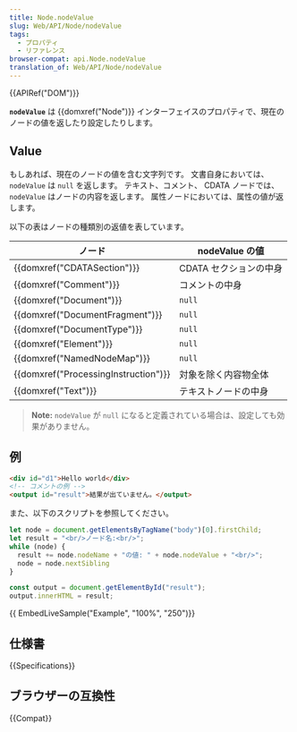 ```yaml
---
title: Node.nodeValue
slug: Web/API/Node/nodeValue
tags:
  - プロパティ
  - リファレンス
browser-compat: api.Node.nodeValue
translation_of: Web/API/Node/nodeValue
---
```

{{APIRef("DOM")}}

**`nodeValue`** は {{domxref("Node")}} インターフェイスのプロパティで、現在のノードの値を返したり設定したりします。

## Value

もしあれば、現在のノードの値を含む文字列です。
文書自身においては、 `nodeValue` は `null` を返します。
テキスト、コメント、 CDATA ノードでは、 `nodeValue` はノードの内容を返します。
属性ノードにおいては、属性の値が返します。

以下の表はノードの種類別の返値を表しています。

| ノード                               | nodeValue の値                      |
| ------------------------------------ | ----------------------------------- |
| {{domxref("CDATASection")}}          | CDATA セクションの中身              |
| {{domxref("Comment")}}               | コメントの中身                      |
| {{domxref("Document")}}              | `null`                              |
| {{domxref("DocumentFragment")}}      | `null`                              |
| {{domxref("DocumentType")}}          | `null`                              |
| {{domxref("Element")}}               | `null`                              |
| {{domxref("NamedNodeMap")}}          | `null`                              |
| {{domxref("ProcessingInstruction")}} | 対象を除く内容物全体                |
| {{domxref("Text")}}                  | テキストノードの中身                |

> **Note:** `nodeValue` が `null` になると定義されている場合は、設定しても効果がありません。

## 例

```html
<div id="d1">Hello world</div>
<!-- コメントの例 -->
<output id="result">結果が出ていません。</output>
```

また、以下のスクリプトを参照してください。

```js
let node = document.getElementsByTagName("body")[0].firstChild;
let result = "<br/>ノード名:<br/>";
while (node) {
  result += node.nodeName + "の値: " + node.nodeValue + "<br/>";
  node = node.nextSibling
}

const output = document.getElementById("result");
output.innerHTML = result;
```

{{ EmbedLiveSample("Example", "100%", "250")}}

## 仕様書

{{Specifications}}

## ブラウザーの互換性

{{Compat}}
